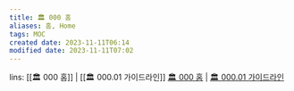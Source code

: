 ```yaml
---
title: 🏛️ 000 홈
aliases: 홈, Home
tags: MOC
created date: 2023-11-11T06:14
modified date: 2023-11-11T07:02
---
```

lins: [[🏛️ 000 홈]] | [[🏛️ 000.01 가이드라인]]
[🏛️ 000 홈](🏛️%20000%20홈.md) | [🏛️ 000.01 가이드라인](🏛️%20000.01%20가이드라인.md)

